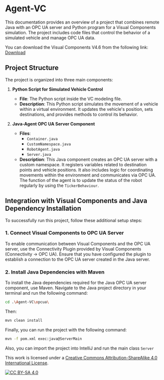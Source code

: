 # Agent-VC

This documentation provides an overview of a project that combines remote Java with an OPC UA server and Python program for a Visual Components simulation. The project includes code files that control the behavior of a simulated vehicle and manage OPC UA data.

You can download the Visual Components V4.6 from the following link: [Download](https://download.visualcomponents.net/installers/VisualComponents/4.6.0/VisualComponentsPremiumSetup_64.exe)

## Project Structure

The project is organized into three main components:

1. **Python Script for Simulated Vehicle Control**
   - **File**: The Python script inside the VC modeling file.
   - **Description**: This Python script simulates the movement of a vehicle within a virtual environment. It updates the vehicle's position, sets destinations, and provides methods to control its behavior.

2. **Java-Agent OPC UA Server Component**
   - **Files**:
     - `Container.java`
     - `CustomNamespace.java`
     - `RobotAgent.java`
     - `Server.java`
   - **Description**: This Java component creates an OPC UA server with a custom namespace. It registers variables related to destination points and vehicle positions. It also includes logic for coordinating movements within the environment and communicates via OPC UA. The function of the agent is to update the status of the robot regularly by using the ``TickerBehaviour``.


## Integration with Visual Components and Java Dependency Installation

To successfully run this project, follow these additional setup steps:

### 1. Connect Visual Components to OPC UA Server

To enable communication between Visual Components and the OPC UA server, use the Connectivity Plugin provided by Visual Components (Connectivity -> OPC UA). Ensure that you have configured the plugin to establish a connection to the OPC UA server created in the Java server.

### 2. Install Java Dependencies with Maven

To install the Java dependencies required for the Java OPC UA server component, use Maven. Navigate to the Java project directory in your terminal and run the following command:
```bash
cd .\Agent-VC\opcua\
```
Then:
```bash
mvn clean install
```
Finally, you can run the project with the following command:
```bash
mvn -f pom.xml exec:java@ServerMain
```
Also, you can import the project into IntelliJ and run the main class `Server`

This work is licensed under a
[Creative Commons Attribution-ShareAlike 4.0 International License][cc-by-sa].

[![CC BY-SA 4.0][cc-by-sa-image]][cc-by-sa]

[cc-by-sa]: http://creativecommons.org/licenses/by-sa/4.0/
[cc-by-sa-image]: https://licensebuttons.net/l/by-sa/4.0/88x31.png
[cc-by-sa-shield]: https://img.shields.io/badge/License-CC%20BY--SA%204.0-lightgrey.svg
